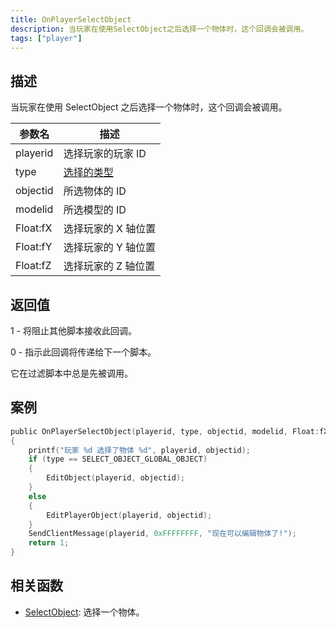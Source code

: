 ```yaml
---
title: OnPlayerSelectObject
description: 当玩家在使用SelectObject之后选择一个物体时，这个回调会被调用。
tags: ["player"]
---
```


## 描述

当玩家在使用 SelectObject 之后选择一个物体时，这个回调会被调用。

| 参数名   | 描述                                         |
| -------- | -------------------------------------------- |
| playerid | 选择玩家的玩家 ID                            |
| type     | [选择的类型](../resources/selectobjecttypes) |
| objectid | 所选物体的 ID                                |
| modelid  | 所选模型的 ID                                |
| Float:fX | 选择玩家的 X 轴位置                          |
| Float:fY | 选择玩家的 Y 轴位置                          |
| Float:fZ | 选择玩家的 Z 轴位置                          |

## 返回值

1 - 将阻止其他脚本接收此回调。

0 - 指示此回调将传递给下一个脚本。

它在过滤脚本中总是先被调用。

## 案例

```c
public OnPlayerSelectObject(playerid, type, objectid, modelid, Float:fX, Float:fY, Float:fZ)
{
    printf("玩家 %d 选择了物体 %d", playerid, objectid);
    if (type == SELECT_OBJECT_GLOBAL_OBJECT)
    {
        EditObject(playerid, objectid);
    }
    else
    {
        EditPlayerObject(playerid, objectid);
    }
    SendClientMessage(playerid, 0xFFFFFFFF, "现在可以编辑物体了!");
    return 1;
}
```

## 相关函数

- [SelectObject](../functions/SelectObject): 选择一个物体。
